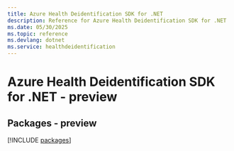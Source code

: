 ```yaml
---
title: Azure Health Deidentification SDK for .NET
description: Reference for Azure Health Deidentification SDK for .NET
ms.date: 05/30/2025
ms.topic: reference
ms.devlang: dotnet
ms.service: healthdeidentification
---
```

# Azure Health Deidentification SDK for .NET - preview
## Packages - preview
[!INCLUDE [packages](health-deidentification-index.md)]